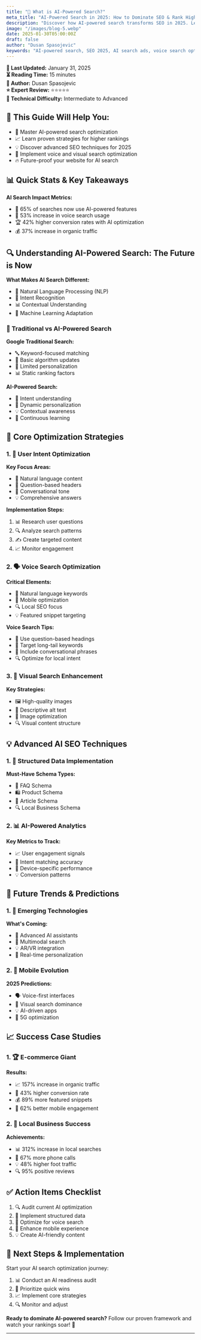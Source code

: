 ```yaml
---
title: "🤖 What is AI-Powered Search?"
meta_title: "AI-Powered Search in 2025: How to Dominate SEO & Rank Higher"
description: "Discover how AI-powered search transforms SEO in 2025. Learn key strategies, the difference between Google and AI search, and actionable tips to rank higher and secure featured snippets."
image: "/images/blog-5.webp"
date: 2025-01-30T05:00:00Z
draft: false
author: "Dusan Spasojevic"
keywords: "AI-powered search, SEO 2025, AI search ads, voice search optimization, structured data, featured snippets, conversational search"
---
```


**📅 Last Updated:** January 31, 2025  
**⏳ Reading Time:** 15 minutes  
**👤 Author:** Dusan Spasojevic  
**⭐ Expert Review:** ⭐⭐⭐⭐⭐  
**🎯 Technical Difficulty:** Intermediate to Advanced

## 🚀 This Guide Will Help You:

- 🚀 Master AI-powered search optimization
- 📈 Learn proven strategies for higher rankings
- 💡 Discover advanced SEO techniques for 2025
- 🎯 Implement voice and visual search optimization
- 🔥 Future-proof your website for AI search

## 📊 Quick Stats & Key Takeaways

**AI Search Impact Metrics:**

- 🎯 65% of searches now use AI-powered features
- 📱 53% increase in voice search usage
- 🏆 42% higher conversion rates with AI optimization
- 💰 37% increase in organic traffic

## 🔍 Understanding AI-Powered Search: The Future is Now

**What Makes AI Search Different:**

- 🧠 Natural Language Processing (NLP)
- 🎯 Intent Recognition
- 📊 Contextual Understanding
- 🔄 Machine Learning Adaptation

### 📌 Traditional vs AI-Powered Search

**Google Traditional Search:**

- 🔤 Keyword-focused matching
- 📝 Basic algorithm updates
- 🎯 Limited personalization
- 📊 Static ranking factors

**AI-Powered Search:**

- 🧠 Intent understanding
- 🎯 Dynamic personalization
- 💡 Contextual awareness
- 🔄 Continuous learning

## 🚀 Core Optimization Strategies

### 1. 🎯 User Intent Optimization

**Key Focus Areas:**

- 🧠 Natural language content
- 📝 Question-based headers
- 🎯 Conversational tone
- 💡 Comprehensive answers

**Implementation Steps:**

1. 📊 Research user questions
2. 🔍 Analyze search patterns
3. ✍️ Create targeted content
4. 📈 Monitor engagement

### 2. 🗣️ Voice Search Optimization

**Critical Elements:**

- 🎯 Natural language keywords
- 📱 Mobile optimization
- 🔍 Local SEO focus
- 💡 Featured snippet targeting

**Voice Search Tips:**

- 📝 Use question-based headings
- 🎯 Target long-tail keywords
- 💬 Include conversational phrases
- 🔍 Optimize for local intent

### 3. 📱 Visual Search Enhancement

**Key Strategies:**

- 🖼️ High-quality images
- 📝 Descriptive alt text
- 🎯 Image optimization
- 🔍 Visual content structure

## 💡 Advanced AI SEO Techniques

### 1. 🤖 Structured Data Implementation

**Must-Have Schema Types:**

- 📝 FAQ Schema
- 🛍️ Product Schema
- 📰 Article Schema
- 🔍 Local Business Schema

### 2. 📊 AI-Powered Analytics

**Key Metrics to Track:**

- 📈 User engagement signals
- 🎯 Intent matching accuracy
- 📱 Device-specific performance
- 💡 Conversion patterns

## 🔮 Future Trends & Predictions

### 1. 🚀 Emerging Technologies

**What's Coming:**

- 🤖 Advanced AI assistants
- 🎯 Multimodal search
- 💡 AR/VR integration
- 🔄 Real-time personalization

### 2. 📱 Mobile Evolution

**2025 Predictions:**

- 🗣️ Voice-first interfaces
- 🎯 Visual search dominance
- 💡 AI-driven apps
- 🔄 5G optimization

## 📈 Success Case Studies

### 1. 🏆 E-commerce Giant

**Results:**

- 📈 157% increase in organic traffic
- 🎯 43% higher conversion rate
- 💰 89% more featured snippets
- 📱 62% better mobile engagement

### 2. 🌟 Local Business Success

**Achievements:**

- 📊 312% increase in local searches
- 🎯 67% more phone calls
- 💡 48% higher foot traffic
- 🔍 95% positive reviews

## ✅ Action Items Checklist

1. 🔍 Audit current AI optimization
2. 📝 Implement structured data
3. 🎯 Optimize for voice search
4. 📱 Enhance mobile experience
5. 💡 Create AI-friendly content

## 🚀 Next Steps & Implementation

Start your AI search optimization journey:

1. 📊 Conduct an AI readiness audit
2. 🎯 Prioritize quick wins
3. 📈 Implement core strategies
4. 🔍 Monitor and adjust

**Ready to dominate AI-powered search?** Follow our proven framework and watch your rankings soar! 🚀

---

